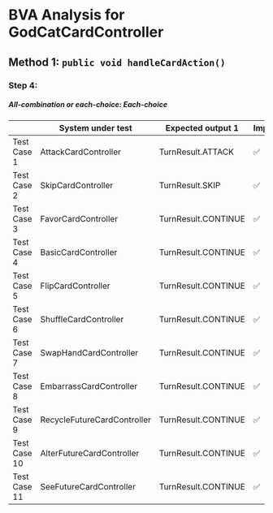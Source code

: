# BVA Analysis for GodCatCardController

## Method 1: ```public void handleCardAction()```
### Step 4:
##### All-combination or each-choice: Each-choice
|              | System under test           | Expected output 1   | Implemented?       |
|--------------|-----------------------------|---------------------|--------------------|
| Test Case 1  | AttackCardController        | TurnResult.ATTACK   | :white_check_mark: |
| Test Case 2  | SkipCardController          | TurnResult.SKIP     | :white_check_mark: |
| Test Case 3  | FavorCardController         | TurnResult.CONTINUE | :white_check_mark: |
| Test Case 4  | BasicCardController         | TurnResult.CONTINUE | :white_check_mark: |
| Test Case 5  | FlipCardController          | TurnResult.CONTINUE | :white_check_mark: |
| Test Case 6  | ShuffleCardController       | TurnResult.CONTINUE | :white_check_mark: |
| Test Case 7  | SwapHandCardController      | TurnResult.CONTINUE | :white_check_mark: |
| Test Case 8  | EmbarrassCardController     | TurnResult.CONTINUE | :white_check_mark: |
| Test Case 9  | RecycleFutureCardController | TurnResult.CONTINUE | :white_check_mark: |
| Test Case 10 | AlterFutureCardController   | TurnResult.CONTINUE | :white_check_mark: |
| Test Case 11 | SeeFutureCardController     | TurnResult.CONTINUE | :white_check_mark: |